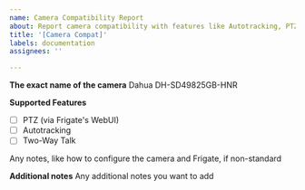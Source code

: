 ```yaml
---
name: Camera Compatibility Report
about: Report camera compatibility with features like Autotracking, PTZ or Two-Way Talk
title: '[Camera Compat]'
labels: documentation
assignees: ''

---
```


**The exact name of the camera**
Dahua DH-SD49825GB-HNR

**Supported Features**
- [ ] PTZ (via Frigate's WebUI)
- [ ] Autotracking
- [ ] Two-Way Talk

Any notes, like how to configure the camera and Frigate, if non-standard

**Additional notes**
Any additional notes you want to add
